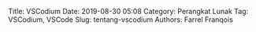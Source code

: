 Title: VSCodium
Date: 2019-08-30 05:08
Category: Perangkat Lunak
Tag: VSCodium, VSCode
Slug: tentang-vscodium
Authors: Farrel Franqois